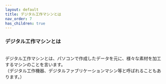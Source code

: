 ```yaml
---
layout: default
title: デジタル工作マシンとは
nav_order: 7
has_children: true
---
```


### デジタル工作マシンとは
<br>
デジタル工作マシンとは、パソコンで作成したデータを元に、様々な素材を加工するマシンのことを言います。<br>
（デジタル工作機器、デジタルファブリケーションマシン等と呼ばれることもあります。）
